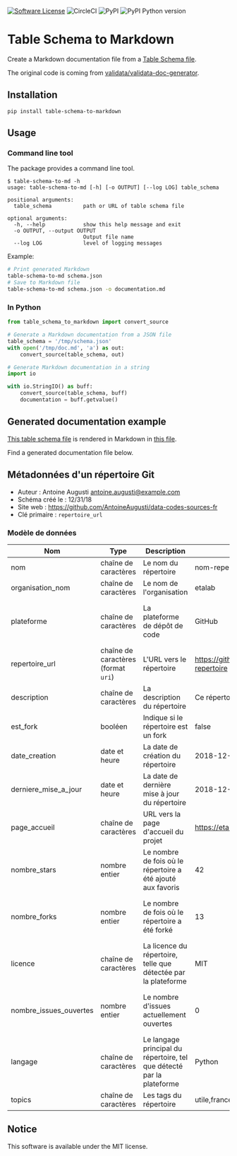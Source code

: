 [![Software License](https://img.shields.io/badge/License-MIT-orange.svg?style=flat-square)](https://github.com/AntoineAugusti/table-schema-to-markdown/blob/master/LICENSE.md)
![CircleCI](https://img.shields.io/circleci/project/github/AntoineAugusti/table-schema-to-markdown.svg?style=flat-square)
![PyPI](https://img.shields.io/pypi/v/table-schema-to-markdown.svg?style=flat-square)
![PyPI Python version](https://img.shields.io/pypi/pyversions/table-schema-to-markdown.svg?style=flat-square)

# Table Schema to Markdown
Create a Markdown documentation file from a [Table Schema file](https://frictionlessdata.io/specs/table-schema/).

The original code is coming from [validata/validata-doc-generator](https://git.opendatafrance.net/validata/validata-doc-generator).

## Installation
```
pip install table-schema-to-markdown
```

## Usage
### Command line tool
The package provides a command line tool.
```
$ table-schema-to-md -h
usage: table-schema-to-md [-h] [-o OUTPUT] [--log LOG] table_schema

positional arguments:
  table_schema          path or URL of table schema file

optional arguments:
  -h, --help            show this help message and exit
  -o OUTPUT, --output OUTPUT
                        Output file name
  --log LOG             level of logging messages
```

Example:
```sh
# Print generated Markdown
table-schema-to-md schema.json
# Save to Markdown file
table-schema-to-md schema.json -o documentation.md
```

### In Python
```python
from table_schema_to_markdown import convert_source

# Generate a Markdown documentation from a JSON file
table_schema = '/tmp/schema.json'
with open('/tmp/doc.md', 'a') as out:
    convert_source(table_schema, out)

# Generate Markdown documentation in a string
import io

with io.StringIO() as buff:
    convert_source(table_schema, buff)
    documentation = buff.getvalue()
```

## Generated documentation example
[This table schema file](tests/files/repertoire.json) is rendered in Markdown in [this file](tests/files/expected_repertoire.md).

Find a generated documentation file below.

## Métadonnées d'un répertoire Git

- Auteur : Antoine Augusti <antoine.augusti@example.com>
- Schéma créé le : 12/31/18
- Site web : https://github.com/AntoineAugusti/data-codes-sources-fr
- Clé primaire : `repertoire_url`

### Modèle de données

|Nom|Type|Description|Exemple|Propriétés|
|-|-|-|-|-|
|nom|chaîne de caractères|Le nom du répertoire|nom-repertoire|Valeur obligatoire|
|organisation_nom|chaîne de caractères|Le nom de l'organisation|etalab|Valeur obligatoire|
|plateforme|chaîne de caractères|La plateforme de dépôt de code|GitHub|Valeur obligatoire, Valeurs autorisées : GitHub|
|repertoire_url|chaîne de caractères (format `uri`)|L'URL vers le répertoire|https://github.com/etalab/nom-repertoire|Valeur obligatoire|
|description|chaîne de caractères|La description du répertoire|Ce répertoire est utile|Valeur optionnelle|
|est_fork|booléen|Indique si le répertoire est un fork|false|Valeur obligatoire|
|date_creation|date et heure|La date de création du répertoire|2018-12-01T20:00:55Z|Valeur obligatoire|
|derniere_mise_a_jour|date et heure|La date de dernière mise à jour du répertoire|2018-12-01T20:00:55Z|Valeur obligatoire|
|page_accueil|chaîne de caractères|URL vers la page d'accueil du projet|https://etalab.gouv.fr|Valeur optionnelle|
|nombre_stars|nombre entier|Le nombre de fois où le répertoire a été ajouté aux favoris|42|Valeur obligatoire, Valeur minimale : 0|
|nombre_forks|nombre entier|Le nombre de fois où le répertoire a été forké|13|Valeur obligatoire, Valeur minimale : 0|
|licence|chaîne de caractères|La licence du répertoire, telle que détectée par la plateforme|MIT|Valeur optionnelle|
|nombre_issues_ouvertes|nombre entier|Le nombre d'issues actuellement ouvertes|0|Valeur obligatoire, Valeur minimale : 0|
|langage|chaîne de caractères|Le langage principal du répertoire, tel que détecté par la plateforme|Python|Valeur optionnelle|
|topics|chaîne de caractères|Les tags du répertoire|utile,france,opendata|Valeur optionnelle|

## Notice
This software is available under the MIT license.
